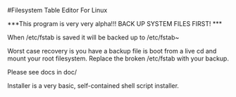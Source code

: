 #Filesystem Table Editor For Linux

***This program is very very alpha!!! BACK UP SYSTEM FILES FIRST! ***


When /etc/fstab is saved it will be backed up to /etc/fstab~ 

Worst case recovery is you have a backup file is boot from a live cd and mount your root filesystem. Replace the broken /etc/fstab with your backup. 

Please see docs in doc/

Installer is a very basic, self-contained shell script installer. 

